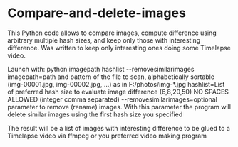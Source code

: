 # Compare-and-delete-images
This Python code allows to compare images, compute difference using arbitrary multiple hash sizes, and keep only those with interesting difference. 
Was written to keep only interesting ones doing some Timelapse video.

Launch with: 
python imagepath hashlist --removesimilarimages</b>
imagepath=path and pattern of the file to scan, alphabetically sortable (img-00001.jpg, img-00002.jpg, ...) as in F:/photos/img-*.jpg
hashlist=List of preferred hash size to evaluate image difference (6,8,20,50) NO SPACES ALLOWED  (integer comma separated)
--removesimilarimages=optional parameter to remove (rename) images. With this parameter the program will delete similar images using the first hash size you specified

The result will be a list of images with interesting difference to be glued to a Timelapse video via ffmpeg or you preferred video making program
